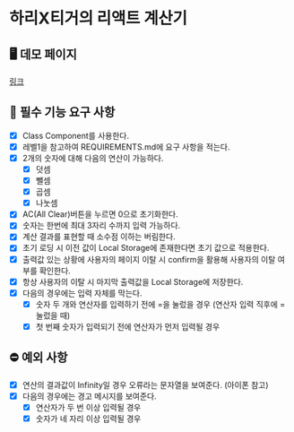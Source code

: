 # 하리X티거의 리액트 계산기

## 🖥 데모 페이지

[링크](https://lah1203.github.io/react-calculator/)

## 🎯 필수 기능 요구 사항

- [x] Class Component를 사용한다.
- [x] 레벨1을 참고하여 REQUIREMENTS.md에 요구 사항을 적는다.
- [x] 2개의 숫자에 대해 다음의 연산이 가능하다.
  - [x] 덧셈
  - [x] 뺄셈
  - [x] 곱셈
  - [x] 나눗셈
- [x] AC(All Clear)버튼을 누르면 0으로 초기화한다.
- [x] 숫자는 한번에 최대 3자리 수까지 입력 가능하다.
- [x] 계산 결과를 표현할 때 소수점 이하는 버림한다.
- [x] 초기 로딩 시 이전 값이 Local Storage에 존재한다면 초기 값으로 적용한다.
- [x] 출력값 있는 상황에 사용자의 페이지 이탈 시 confirm을 활용해 사용자의 이탈 여부를 확인한다.
- [x] 항상 사용자의 이탈 시 마지막 출력값을 Local Storage에 저장한다.
- [x] 다음의 경우에는 입력 자체를 막는다.
  - [x] 숫자 두 개와 연산자를 입력하기 전에 =을 눌렀을 경우 (연산자 입력 직후에 = 눌렀을 때)
  - [x] 첫 번째 숫자가 입력되기 전에 연산자가 먼저 입력될 경우

## ⛔️ 예외 사항

- [x] 연산의 결과값이 Infinity일 경우 오류라는 문자열을 보여준다. (아이폰 참고)
- [x] 다음의 경우에는 경고 메시지를 보여준다.
  - [x] 연산자가 두 번 이상 입력될 경우
  - [x] 숫자가 네 자리 이상 입력될 경우

